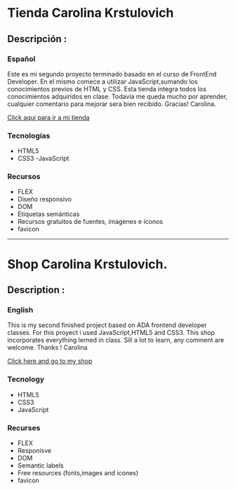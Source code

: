 # Tienda Carolina Krstulovich

## Descripción :
### Español

Este es mi segundo proyecto terminado basado en el curso de FrontEnd Developer. 
En el mismo comece a utilizar JavaScript,sumando los conocimientos previos de HTML y CSS.
Esta tienda integra todos los conocimientos adquiridos en clase.
Todavia me queda mucho por aprender, cualquier comentario para mejorar sera bien recibido. 
Gracias! 
Carolina.

[Click aqui para ir a mi tienda](  https://carokartu.github.io/e-shop/)

### Tecnologías
- HTML5
- CSS3
-JavaScript

### Recursos 

- FLEX
- Diseño responsivo
- DOM
- Etiquetas semánticas
- Recursos gratuitos de fuentes, imagenes e íconos
- favicon


---
# Shop Carolina Krstulovich.

## Description :

### English 

This is my second finished project based on ADA frontend developer classes.
For this proyect i used JavaScript,HTML5 and CSS3.
This shop incorporates everything lerned in class. 
Sill a lot to learn, any comment are welcome.
Thanks ! 
Carolina

[Click here and go to my shop]( https://carokartu.github.io/e-shop/)

### Tecnology
- HTML5
- CSS3
- JavaScript

### Recurses

- FLEX
- Responisve
- DOM
- Semantic labels
- Free resources (fonts,images and icones)
- favicon
